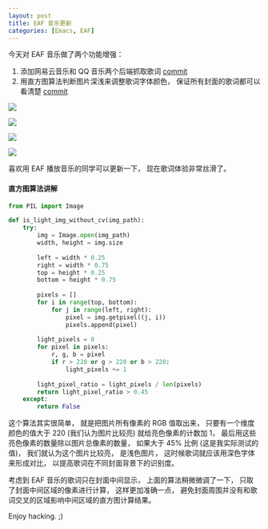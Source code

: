 ```yaml
---
layout: post
title: EAF 音乐更新
categories: [Emacs, EAF]
---
```


今天对 EAF 音乐做了两个功能增强：

1. 添加网易云音乐和 QQ 音乐两个后端抓取歌词 [commit](https://github.com/emacs-eaf/eaf-music-player/commit/29c9b4bf1c174c45ae4a2cf7e820b0ecd5596e2d)
2. 用直方图算法判断图片深浅来调整歌词字体颜色， 保证所有封面的歌词都可以看清楚 [commit](https://github.com/emacs-eaf/eaf-music-player/commit/cb117766fdf088fc3b3d1e5c952743922527edad)

![]({{site.url}}/pics/eaf-music/1.png)

![]({{site.url}}/pics/eaf-music/2.png)

![]({{site.url}}/pics/eaf-music/3.png)

![]({{site.url}}/pics/eaf-music/4.png)

喜欢用 EAF 播放音乐的同学可以更新一下， 现在歌词体验非常丝滑了。 

#### 直方图算法讲解

```python
from PIL import Image

def is_light_img_without_cv(img_path):
    try: 
        img = Image.open(img_path)
        width, height = img.size
        
        left = width * 0.25
        right = width * 0.75
        top = height * 0.25 
        bottom = height * 0.75
        
        pixels = []
        for i in range(top, bottom):
            for j in range(left, right):
                pixel = img.getpixel((j, i))
                pixels.append(pixel)
                
        light_pixels = 0 
        for pixel in pixels:
            r, g, b = pixel
            if r > 220 or g > 220 or b > 220:
                light_pixels += 1
                    
        light_pixel_ratio = light_pixels / len(pixels) 
        return light_pixel_ratio > 0.45
    except:
        return False
```        

这个算法其实很简单， 就是把图片所有像素的 RGB 值取出来， 只要有一个维度颜色的值大于 220 (我们认为图片比较亮) 就给亮色像素的计数加 1， 最后用这些亮色像素的数量除以图片总像素的数量， 如果大于 45% 比例 (这是我实际测试的值)， 我们就认为这个图片比较亮， 是浅色图片， 这时候歌词就应该用深色字体来形成对比， 以提高歌词在不同封面背景下的识别度。

考虑到 EAF 音乐的歌词只在封面中间显示， 上面的算法稍微微调了一下， 只取了封面中间区域的像素进行计算， 这样更加准确一点， 避免封面周围并没有和歌词交叉的区域影响中间区域的直方图计算结果。

Enjoy hacking. ;)


